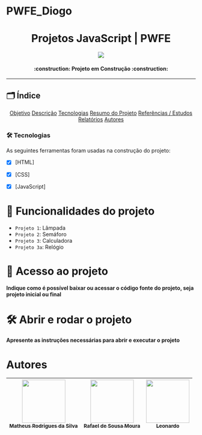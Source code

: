 # PWFE_Diogo

<h1 align="center"> Projetos JavaScript | PWFE </h1>

<p align="center">
<img loading="lazy" src="http://img.shields.io/static/v1?label=STATUS&message=EM%20DESENVOLVIMENTO&color=GREEN&style=for-the-badge"/>
</p>

<h4 align="center"> 
    :construction:  Projeto em Construção  :construction:
</h4>

<hr>

<h2 id=indice> 🗂️ Índice </h2>
<p align="center">
 <a href="#objetivo">Objetivo</a>
 <a href="#descricao">Descrição</a>
 <a href="#tecnologias">Tecnologias</a>
 <a href="#resumo">Resumo do Projeto</a>
 <a href="#referencia">Referências / Estudos</a>
 <a href="#relatorios">Relatórios</a>  
 <a href="#autor">Autores</a>
</p>





### 🛠 Tecnologias

As seguintes ferramentas foram usadas na construção do projeto:

- [x]  [HTML]
- [x]  [CSS]
- [x]  [JavaScript]




# :hammer: Funcionalidades do projeto

- `Projeto 1`: Lâmpada
- `Projeto 2`: Semáforo
- `Projeto 3`: Calculadora
- `Projeto 3a`: Relógio

# 📁 Acesso ao projeto

**Indique como é possível baixar ou acessar o código fonte do projeto, seja projeto inicial ou final**

# 🛠️ Abrir e rodar o projeto

**Apresente as instruções necessárias para abrir e executar o projeto**

# Autores

| [<img loading="lazy" src="https://avatars.githubusercontent.com/u/82974688?v=4" width=115><br><sub>Matheus Rodrigues da Silva</sub>](https://github.com/TheuZCoder) |  [<img loading="lazy" src="https://avatars.githubusercontent.com/u/123770371?v=4" width=115><br><sub>Rafael de Sousa Moura</sub>](https://github.com/rafaelmoura23) |  [<img loading="lazy" src="https://avatars.githubusercontent.com/u/123977521?v=4" width=115><br><sub>Leonardo</sub>](https://github.com/vitalinoleo) |
| :---: | :---: | :---: |



